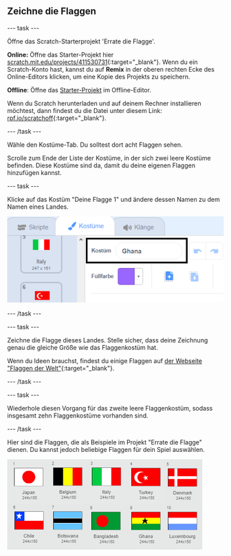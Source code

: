 ## Zeichne die Flaggen

--- task ---

Öffne das Scratch-Starterprojekt 'Errate die Flagge'.

**Online:** Öffne das Starter-Projekt hier [scratch.mit.edu/projects/411530731](https://scratch.mit.edu/projects/411530731){:target="_blank"}. Wenn du ein Scratch-Konto hast, kannst du auf **Remix** in der oberen rechten Ecke des Online-Editors klicken, um eine Kopie des Projekts zu speichern.

**Offline**: Öffne das [Starter-Projekt](http://rpf.io/p/de-DE/guess-the-flag-go) im Offline-Editor.

Wenn du Scratch herunterladen und auf deinem Rechner installieren möchtest, dann findest du die Datei unter diesem Link: [rpf.io/scratchoff](http://rpf.io/scratchoff){:target="_blank"}.

--- /task ---

Wähle den Kostüme-Tab. Du solltest dort acht Flaggen sehen.

Scrolle zum Ende der Liste der Kostüme, in der sich zwei leere Kostüme befinden. Diese Kostüme sind da, damit du deine eigenen Flaggen hinzufügen kannst.

--- task ---

Klicke auf das Kostüm "Deine Flagge 1" und ändere dessen Namen zu dem Namen eines Landes.

![Kostüm umbenennen](images/rename-costume.png)

--- /task ---

--- task ---

Zeichne die Flagge dieses Landes. Stelle sicher, dass deine Zeichnung genau die gleiche Größe wie das Flaggenkostüm hat.

Wenn du Ideen brauchst, findest du einige Flaggen auf [der Webseite "Flaggen der Welt"](https://www.countries-ofthe-world.com/flags-of-the-world.html){:target="_blank"}.

--- /task ---

--- task ---

Wiederhole diesen Vorgang für das zweite leere Flaggenkostüm, sodass insgesamt zehn Flaggenkostüme vorhanden sind.

--- /task ---

Hier sind die Flaggen, die als Beispiele im Projekt "Errate die Flagge" dienen. Du kannst jedoch beliebige Flaggen für dein Spiel auswählen.

![Alle Flaggenkostüme](images/all-costumes.png)